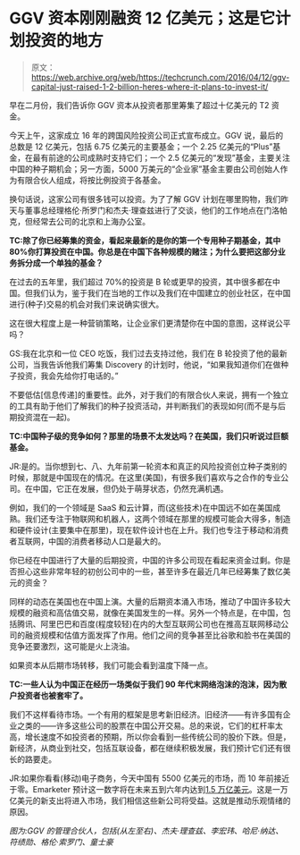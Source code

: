 # GGV 资本刚刚融资 12 亿美元；这是它计划投资的地方 

> 原文：<https://web.archive.org/web/https://techcrunch.com/2016/04/12/ggv-capital-just-raised-1-2-billion-heres-where-it-plans-to-invest-it/>

早在二月份，我们告诉你 GGV 资本从投资者那里筹集了超过十亿美元的 T2 资金。

今天上午，这家成立 16 年的跨国风险投资公司正式宣布成立。GGV 说，最后的总数是 12 亿美元，包括 6.75 亿美元的主要基金；一个 2.25 亿美元的“Plus”基金，在最有前途的公司成熟时支持它们；一个 2.5 亿美元的“发现”基金，主要关注中国的种子期机会；另一方面，5000 万美元的“企业家”基金主要由公司创始人作为有限合伙人组成，将按比例投资于各基金。

换句话说，这家公司有很多钱可以投资。为了了解 GGV 计划在哪里购物，我们昨天与董事总经理格伦·所罗门和杰夫·理查兹进行了交谈，他们的工作地点在门洛帕克，但经常去公司的北京和上海办公室。

**TC:除了你已经筹集的资金，看起来最新的是你的第一个专用种子期基金，其中 80%你打算投资在中国。你总是在中国下各种规模的赌注；为什么要把这部分业务拆分成一个单独的基金？**

在过去的五年里，我们超过 70%的投资是 B 轮或更早的投资，其中很多都在中国。但我们认为，鉴于我们在当地的工作以及我们在中国建立的创业社区，在中国进行(种子)交易的机会对我们来说确实很大。

这在很大程度上是一种营销策略，让企业家们更清楚你在中国的意图，这样说公平吗？

GS:我在北京和一位 CEO 吃饭，我们过去支持过他，我们在 B 轮投资了他的最新公司，当我告诉他我们筹集 Discovery 的计划时，他说，“如果我知道你们在做种子投资，我会先给你打电话的。”

不要低估[信息传递]的重要性。此外，对于我们的有限合伙人来说，拥有一个独立的工具有助于他们了解我们的种子投资活动，并判断我们的表现如何(而不是与后期投资混在一起)。

**TC:中国种子级的竞争如何？那里的场景不太发达吗？在美国，我们只听说过巨额基金。**

JR:是的。当你想到七、八、九年前第一轮资本和真正的风险投资创立种子类别的时候，那就是中国现在的情况。在这里(美国)，有很多我们喜欢与之合作的专业公司。在中国，它正在发展，但仍处于萌芽状态，仍然充满机遇。

例如，我们的一个领域是 SaaS 和云计算，而(这些技术)在中国远不如在美国成熟。我们还专注于物联网和机器人，这两个领域在那里的规模可能会大得多，制造和硬件设计(主要集中在那里)，现在软件设计也在上升。我们也专注于移动和消费者互联网，中国的消费者移动人口是最大的。

你已经在中国进行了大量的后期投资，中国的许多公司现在看起来资金过剩。你是否担心这些非常年轻的初创公司中的一些，甚至许多在最近几年已经筹集了数亿美元的资金？

同样的动态在美国也在中国上演。大量的后期资本涌入市场，推动了中国许多较大规模的融资和高估值交易，就像在美国发生的一样。另外一个特点是，在中国，包括腾讯、阿里巴巴和百度(程度较轻)在内的大型互联网公司也在推高互联网移动公司的融资规模和估值方面发挥了作用。他们之间的竞争甚至比谷歌和脸书在美国的竞争还要激烈，这可能是火上浇油。

如果资本从后期市场转移，我们可能会看到温度下降一点。

**TC:一些人认为中国正在经历一场类似于我们 90 年代末网络泡沫的泡沫，因为散户投资者也被套牢了。**

我们不这样看待市场。一个有用的框架是思考新旧经济。旧经济——有许多国有企业之类的——许多这些公司的股票在中国公开交易。总的来说，它们的杠杆率太高，增长速度不如投资者的预期，所以你会看到一些传统公司的股价下跌。但是，新经济，从商业到社交，包括互联设备，都在继续积极发展，我们预计它们还有很长的路要走。

JR:如果你看看(移动)电子商务，今天中国有 5500 亿美元的市场，而 10 年前接近于零。Emarketer 预计这一数字将在未来五到六年内达到[1.5 万亿美元](https://web.archive.org/web/20221205151105/http://www.emarketer.com/Article/Ecommerce-Turns-Mcommerce-China/1013736)。这是一万亿美元的新支出将进入市场，我们相信这些新公司将受益。这就是推动乐观情绪的原因。

*图为:GGV 的管理合伙人，包括(从左至右)、杰夫·理查兹、李宏玮、哈尼·纳达、符绩勋、格伦·索罗门、童士豪*